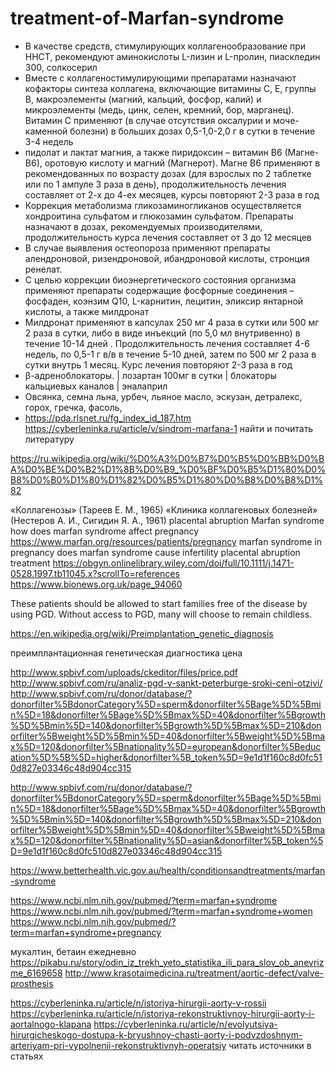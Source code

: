 # treatment-of-Marfan-syndrome
+ В качестве средств, стимулирующих коллагенообразование при ННСТ, рекомендуют аминокислоты L-лизин и L-пролин, пиаскледин 300, солкосерил
+ Вместе с коллагеностимулирующими препаратами назначают кофакторы синтеза коллагена, включающие витамины С, Е, группы В, макроэлементы (магний, кальций, фосфор, калий) и микроэлементы (медь, цинк, селен, кремний, бор, марганец). Витамин С применяют (в случае отсутствия оксалурии и моче-каменной болезни) в больших дозах 0,5-1,0-2,0 г в сутки в течение 3-4 недель
+ пидолат и лактат магния, а также  пиридоксин – витамин В6 (Магне-В6), оротовую кислоту и магний (Магнерот). Магне В6 применяют в рекомендованных по возрасту дозах (для взрослых по 2 таблетке или по 1 ампуле 3 раза в день), продолжительность лечения составляет от 2-х до 4-ех месяцев, курсы повторяют 2-3 раза в год
+ Коррекция метаболизма гликозаминогликанов осуществляется хондроитина сульфатом и глюкозамин сульфатом. Препараты назначают в дозах, рекомендуемых производителями, продолжительность курса лечения составляет от 3 до 12 месяцев
+ В случае выявления остеопороза применяют препараты алендроновой, ризендроновой, ибандроновой кислоты, стронция ренелат. 
+ С целью коррекции биоэнергетического состояния организма применяют препараты содержащие фосфорные соединения – фосфаден, коэнзим Q10, L-карнитин, лецитин, эликсир янтарной кислоты, а также милдронат
+ Милдронат применяют в капсулах 250 мг 4 раза в сутки или 500 мг 2 раза в сутки, либо в виде инъекций (по 5,0 мл внутривенно) в течение 10-14 дней . Продолжительность лечения составляет 4-6 недель, по 0,5-1 г в/в в течение 5-10 дней, затем по 500 мг 2 раза в сутки внутрь 1 месяц. Курс лечения повторяют 2-3 раза в год
+ β-адреноблокаторы. | лозартан 100мг в сутки | блокаторы кальциевых каналов | эналаприл
+ Овсянка, семна льна, урбеч, льяное масло, эскузан, детралекс, горох, гречка, фасоль, 
+ https://pda.rlsnet.ru/fg_index_id_187.htm
https://cyberleninka.ru/article/v/sindrom-marfana-1 найти и почитать литературу

https://ru.wikipedia.org/wiki/%D0%A3%D0%B7%D0%B5%D0%BB%D0%BA%D0%BE%D0%B2%D1%8B%D0%B9_%D0%BF%D0%B5%D1%80%D0%B8%D0%B0%D1%80%D1%82%D0%B5%D1%80%D0%B8%D0%B8%D1%82

«Коллагенозы» (Тареев Е. М., 1965)
«Клиника коллагеновых болезней» (Нестеров А. И., Сигидин Я. А., 1961)
placental abruption Marfan syndrome
how does marfan syndrome affect pregnancy
https://www.marfan.org/resources/patients/pregnancy
marfan syndrome in pregnancy
does marfan syndrome cause infertility
placental abruption treatment
https://obgyn.onlinelibrary.wiley.com/doi/full/10.1111/j.1471-0528.1997.tb11045.x?scrollTo=references
https://www.bionews.org.uk/page_94060

These patients should be allowed to start families free of the disease by using PGD. Without access to PGD, many will choose to remain childless.

https://en.wikipedia.org/wiki/Preimplantation_genetic_diagnosis

преимплантационная генетическая диагностика цена


http://www.spbivf.com/uploads/ckeditor/files/price.pdf
http://www.spbivf.com/ru/analiz-pgd-v-sankt-peterburge-sroki-ceni-otzivi/
http://www.spbivf.com/ru/donor/database/?donorfilter%5BdonorCategory%5D=sperm&donorfilter%5Bage%5D%5Bmin%5D=18&donorfilter%5Bage%5D%5Bmax%5D=40&donorfilter%5Bgrowth%5D%5Bmin%5D=140&donorfilter%5Bgrowth%5D%5Bmax%5D=210&donorfilter%5Bweight%5D%5Bmin%5D=40&donorfilter%5Bweight%5D%5Bmax%5D=120&donorfilter%5Bnationality%5D=european&donorfilter%5Beducation%5D%5B%5D=higher&donorfilter%5B_token%5D=9e1d1f160c8d0fc510d827e03346c48d904cc315

http://www.spbivf.com/ru/donor/database/?donorfilter%5BdonorCategory%5D=sperm&donorfilter%5Bage%5D%5Bmin%5D=18&donorfilter%5Bage%5D%5Bmax%5D=40&donorfilter%5Bgrowth%5D%5Bmin%5D=140&donorfilter%5Bgrowth%5D%5Bmax%5D=210&donorfilter%5Bweight%5D%5Bmin%5D=40&donorfilter%5Bweight%5D%5Bmax%5D=120&donorfilter%5Bnationality%5D=asian&donorfilter%5B_token%5D=9e1d1f160c8d0fc510d827e03346c48d904cc315

https://www.betterhealth.vic.gov.au/health/conditionsandtreatments/marfan-syndrome

https://www.ncbi.nlm.nih.gov/pubmed/?term=marfan+syndrome
https://www.ncbi.nlm.nih.gov/pubmed/?term=marfan+syndrome+women
https://www.ncbi.nlm.nih.gov/pubmed/?term=marfan+syndrome+pregnancy

мукалтин, бетаин ежедневно https://pikabu.ru/story/odin_iz_trekh_yeto_statistika_ili_para_slov_ob_anevrizme_6169658
http://www.krasotaimedicina.ru/treatment/aortic-defect/valve-prosthesis

https://cyberleninka.ru/article/n/istoriya-hirurgii-aorty-v-rossii
https://cyberleninka.ru/article/n/istoriya-rekonstruktivnoy-hirurgii-aorty-i-aortalnogo-klapana
https://cyberleninka.ru/article/n/evolyutsiya-hirurgicheskogo-dostupa-k-bryushnoy-chasti-aorty-i-podvzdoshnym-arteriyam-pri-vypolnenii-rekonstruktivnyh-operatsiy читать источники в статьях
